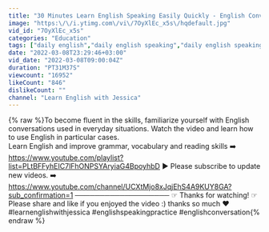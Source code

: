 ```yaml
---
title: "30 Minutes Learn English Speaking Easily Quickly - English Conversation for Daily Life"
image: "https:\/\/i.ytimg.com\/vi\/7OyXlEc_x5s\/hqdefault.jpg"
vid_id: "7OyXlEc_x5s"
categories: "Education"
tags: ["daily english","daily english speaking","daily english speaking practice"]
date: "2022-03-08T23:29:46+03:00"
vid_date: "2022-03-08T09:00:04Z"
duration: "PT31M37S"
viewcount: "16952"
likeCount: "846"
dislikeCount: ""
channel: "Learn English with Jessica"
---
```

{% raw %}To become fluent in the skills, familiarize yourself with English conversations used in everyday situations. Watch the video and learn how to use English in particular cases.<br />Learn English and improve grammar, vocabulary and reading skills ➡️ <a rel="nofollow" target="blank" href="https://www.youtube.com/playlist?list=PLtBFFyhEIC7lFhONPSYAryiaG4BpoyhbD">https://www.youtube.com/playlist?list=PLtBFFyhEIC7lFhONPSYAryiaG4BpoyhbD</a> ▶ Please subscribe to update new videos. ➡️ <a rel="nofollow" target="blank" href="https://www.youtube.com/channel/UCXtMjo8xJqjEhS4A9KUY8GA?sub_confirmation=1">https://www.youtube.com/channel/UCXtMjo8xJqjEhS4A9KUY8GA?sub_confirmation=1</a> ─────────────────── ☞ Thanks for watching! ☞ Please share and like if you enjoyed the video :) thanks so much ♥<br />#learnenglishwithjessica #englishspeakingpractice #englishconversation{% endraw %}

